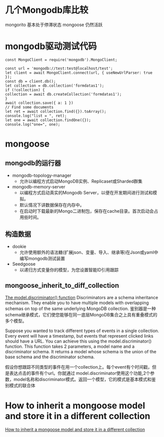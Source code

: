 # 几个Mongodb库比较

mongorito 基本处于停滞状态
mongoose 仍然活跃


# mongodb驱动测试代码
```
const MongoClient = require('mongodb').MongoClient;

const url = 'mongodb://test:test@localhost/test';
let client = await MongoClient.connect(url, { useNewUrlParser: true });
const db = client.db();
let collection = db.collection('formdatas1');
if (!collection) {
collection = await db.createCollection('formdatas1');
}
await collection.save({ a: 1 })
// Find some documents
let ret = await collection.find({}).toArray();
console.log("list = ", ret);
let one = await collection.findOne({});
console.log("one=", one);
```
# mongoose


## mongodb的运行器
- mongodb-topology-manager
  - 允许以编程方式启动MongoDB实例、Replicaset或Sharded群集
- mongodb-memory-server
  - 以编程方式启动真实的Mongodb Server，以便在开发期间进行测试和模拟。
  - 默认情况下讲数据保存在内存中。
  - 在启动时下载最新的Mongo二进制包，保存在cache目录。首次启动会占用些时间。

## 构造数据
- dookie
  - 允许使用额外的语法糖(扩展json、变量、导入、继承等)在Json或yaml中编写mongodb测试装置
- Seedgoose 
  - 以递归方式变量你的模型，为您设置智能ID引用跟踪

## mongoose_inherit_to_diff_collection
[The model.discriminator() function](http://mongoosejs.com/docs/discriminators.html)
Discriminators are a schema inheritance mechanism. They enable you to have multiple models with overlapping schemas on top of the same underlying MongoDB collection.
鉴别器是一种schema继承模式，它们使您能够在同一底层MongoDB集合之上具有重叠模式的多个模型。

Suppose you wanted to track different types of events in a single collection. Every event will have a timestamp, but events that represent clicked links should have a URL. You can achieve this using the model.discriminator() function. This function takes 2 parameters, a model name and a discriminator schema. It returns a model whose schema is the union of the base schema and the discriminator schema.

假设你想跟踪不同类型的事件在用一个collection上。每个event有个时间戳，但是表达点击的事件有个url。你就通过 model.discriminator使用这个功能,2个参数，model名称和discriminator模式。返回一个模型，它的模式是基本模式和鉴别模式的联合体
# How to inherit a mongoose model and store it in a different collection
[How to inherit a mongoose model and store it in a different collection](http://stackoverflow.com/questions/34980337/how-to-inherit-a-mongoose-model-and-store-it-in-a-different-collection)

